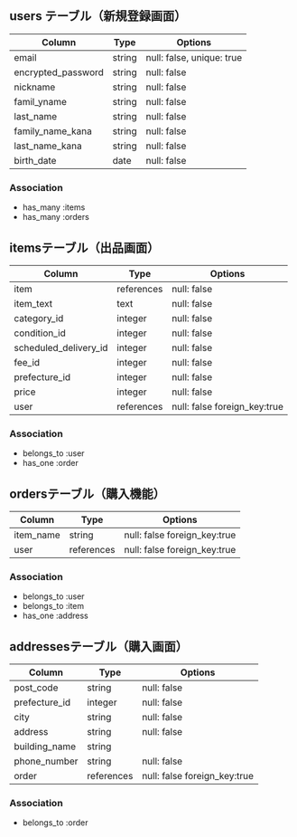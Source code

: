 ## users テーブル（新規登録画面）

| Column              | Type   | Options                        |
| --------------------| ------ | ------------------------------ |
| email               | string | null: false, unique: true      |
| encrypted_password  | string | null: false                    |
| nickname            | string | null: false                    |
| famil_yname          | string | null: false                    |
| last_name            | string | null: false                    |
| family_name_kana     | string | null: false                    |
| last_name_kana       | string | null: false                    |
| birth_date          | date   | null: false                    |

### Association

- has_many :items
- has_many :orders

## itemsテーブル（出品画面）

| Column              | Type       | Options                      |
| --------------------| ---------  | ---------------------------- |
| item                | references | null: false                  |
| item_text           | text       | null: false                  |
| category_id         | integer    | null: false                  |
| condition_id        | integer    | null: false                  |
|scheduled_delivery_id| integer    | null: false                  |
| fee_id              | integer    | null: false                  |
| prefecture_id       | integer    | null: false                  |
| price               | integer    | null: false                  |
| user                | references | null: false foreign_key:true |

### Association

- belongs_to :user
- has_one :order

## ordersテーブル（購入機能）

| Column              | Type       | Options                      |
| --------------------| ---------  | ---------------------------- |
| item_name           | string     | null: false foreign_key:true |
| user                | references | null: false foreign_key:true |

### Association

- belongs_to :user
- belongs_to :item
- has_one :address

## addressesテーブル（購入画面）

| Column              | Type       | Options                      |
| --------------------| ---------  | ---------------------------- |
| post_code           | string     | null: false                  |
| prefecture_id       | integer    | null: false                  |
| city                | string     | null: false                  |
| address             | string     | null: false                  |
| building_name       | string     |                              |
| phone_number        | string     | null: false                  |
| order               | references | null: false foreign_key:true |

### Association

- belongs_to :order
